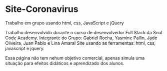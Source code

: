 # Site-Coronavirus
Trabalho em grupo usando html, css, JavaScript e jQuery

Trabalho desenvolvido durante o curso de desenvolvedor Full Stack da Soul Code Academy.
Integrante do Grupo: Gabriel Rocha, Yasmine Pallin, Jade Oliveira, Juan Pablo e Lina Amaral
Site usando as ferramentas: html, css, javascript e jquery.

Essa página não tem nehum objetivo comercial, apenas simula uma situação para efeitos didáticos e aprendizado dos alunos.
